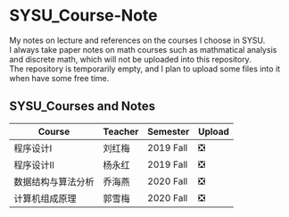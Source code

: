 # SYSU_Course-Note

My notes on lecture and references on the courses I choose in SYSU.  
I always take paper notes on math courses such as mathmatical analysis and discrete math, which will not be uploaded into this repository.  
The repository is temporarily empty, and I plan to upload some files into it when have some free time.

## SYSU_Courses and Notes

| Course             | Teacher | Semester  | Upload                        |
| ------------------ | ------- | --------- | ----------------------------- |
| 程序设计I          | 刘红梅  | 2019 Fall | :negative_squared_cross_mark: |
| 程序设计II         | 杨永红  | 2019 Fall | :negative_squared_cross_mark: |
| 数据结构与算法分析 | 乔海燕  | 2020 Fall | :negative_squared_cross_mark: |
| 计算机组成原理     | 郭雪梅  | 2020 Fall | :negative_squared_cross_mark: |


